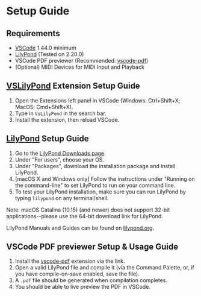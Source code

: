 # Setup Guide

## Requirements
 
* [VSCode](https://code.visualstudio.com/) 1.44.0 minimum 
* [LilyPond](http://lilypond.org/) (Tested on 2.20.0)
* VSCode PDF previewer (Recommended: [vscode-pdf](https://marketplace.visualstudio.com/items?itemName=tomoki1207.pdf))
* (Optional) MIDI Devices for MIDI Input and Playback

## [VSLilyPond](https://marketplace.visualstudio.com/items?itemName=lhl2617.vslilypond) Extension Setup Guide

1. Open the Extensions left panel in VSCode (Windows: Ctrl+Shift+X; MacOS: Cmd+Shift+X).
2. Type in `VsLilyPond` in the search bar.
3. Install the extension, then reload VSCode.

## [LilyPond](http://lilypond.org/) Setup Guide

1. Go to the [LilyPond Downloads page](https://lilypond.org/download.html).
2. Under "For users", choose your OS.
3. Under "Packages", download the installation package and install LilyPond.
4. [macOS X and Windows only] Follow the instructions under "Running on the command-line" to set LilyPond to run on your command line.
5. To test your LilyPond installation, make sure you can run LilyPond by typing `lilypond` on any terminal/shell.

Note: macOS Catalina (10.15) (and newer) does not support 32-bit applications--please use the 64-bit download link for LilyPond.

LilyPond Manuals and Guides can be found on [lilypond.org](http://lilypond.org).

## VSCode PDF previewer Setup & Usage Guide

1. Install the [vscode-pdf](https://marketplace.visualstudio.com/items?itemName=tomoki1207.pdf) extension via the link.
2. Open a valid LilyPond file and compile it (via the Command Palette, or, if you have compile-on-save enabled, save the file).
3. A `.pdf` file should be generated when compilation completes.
4. You should be able to live preview the PDF in VSCode.

